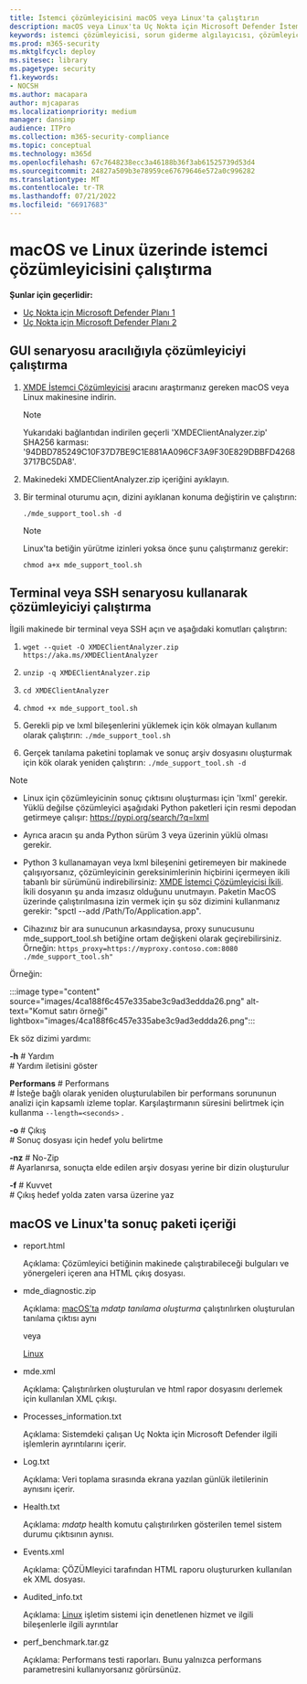```yaml
---
title: İstemci çözümleyicisini macOS veya Linux'ta çalıştırın
description: macOS veya Linux'ta Uç Nokta için Microsoft Defender İstemci Çözümleyicisi'ni çalıştırmayı öğrenin
keywords: istemci çözümleyicisi, sorun giderme algılayıcısı, çözümleyici, mdeanalyzer, macos, linux, mdeanalyzer
ms.prod: m365-security
ms.mktglfcycl: deploy
ms.sitesec: library
ms.pagetype: security
f1.keywords:
- NOCSH
ms.author: macapara
author: mjcaparas
ms.localizationpriority: medium
manager: dansimp
audience: ITPro
ms.collection: m365-security-compliance
ms.topic: conceptual
ms.technology: m365d
ms.openlocfilehash: 67c7648238ecc3a46188b36f3ab61525739d53d4
ms.sourcegitcommit: 24827a509b3e78959ce67679646e572a0c996282
ms.translationtype: MT
ms.contentlocale: tr-TR
ms.lasthandoff: 07/21/2022
ms.locfileid: "66917683"
---
```

# <a name="run-the-client-analyzer-on-macos-and-linux"></a>macOS ve Linux üzerinde istemci çözümleyicisini çalıştırma


**Şunlar için geçerlidir:**
- [Uç Nokta için Microsoft Defender Planı 1](https://go.microsoft.com/fwlink/p/?linkid=2154037)
- [Uç Nokta için Microsoft Defender Planı 2](https://go.microsoft.com/fwlink/p/?linkid=2154037)

## <a name="running-the-analyzer-through-gui-scenario"></a>GUI senaryosu aracılığıyla çözümleyiciyi çalıştırma

1. [XMDE İstemci Çözümleyicisi](https://aka.ms/XMDEClientAnalyzer) aracını araştırmanız gereken macOS veya Linux makinesine indirin.

   > [!NOTE]
   > Yukarıdaki bağlantıdan indirilen geçerli 'XMDEClientAnalyzer.zip' SHA256 karması: '94DBD785249C10F37D7BE9C1E881AA096CF3A9F30E829DBBFD42683717BC5DA8'.

2. Makinedeki XMDEClientAnalyzer.zip içeriğini ayıklayın.

3. Bir terminal oturumu açın, dizini ayıklanan konuma değiştirin ve çalıştırın:

   `./mde_support_tool.sh -d`

   > [!NOTE]
   > Linux'ta betiğin yürütme izinleri yoksa önce şunu çalıştırmanız gerekir:
   >
   > `chmod a+x mde_support_tool.sh`

## <a name="running-the-analyzer-using-a-terminal-or-ssh-scenario"></a>Terminal veya SSH senaryosu kullanarak çözümleyiciyi çalıştırma

İlgili makinede bir terminal veya SSH açın ve aşağıdaki komutları çalıştırın:

1. `wget --quiet -O XMDEClientAnalyzer.zip https://aka.ms/XMDEClientAnalyzer`

2. `unzip -q XMDEClientAnalyzer.zip`

3. `cd XMDEClientAnalyzer`

4. `chmod +x mde_support_tool.sh`

3. Gerekli pip ve lxml bileşenlerini yüklemek için kök olmayan kullanım olarak çalıştırın: `./mde_support_tool.sh`

4. Gerçek tanılama paketini toplamak ve sonuç arşiv dosyasını oluşturmak için kök olarak yeniden çalıştırın: `./mde_support_tool.sh -d`

> [!NOTE]
> - Linux için çözümleyicinin sonuç çıktısını oluşturması için 'lxml' gerekir. Yüklü değilse çözümleyici aşağıdaki Python paketleri için resmi depodan getirmeye çalışır: <https://pypi.org/search/?q=lxml>
> 
> - Ayrıca aracın şu anda Python sürüm 3 veya üzerinin yüklü olması gerekir.
>
> - Python 3 kullanamayan veya lxml bileşenini getiremeyen bir makinede çalışıyorsanız, çözümleyicinin gereksinimlerinin hiçbirini içermeyen ikili tabanlı bir sürümünü indirebilirsiniz: [XMDE İstemci Çözümleyicisi İkili](https://aka.ms/XMDEClientAnalyzerBinary). <br> İkili dosyanın şu anda imzasız olduğunu unutmayın. Paketin MacOS üzerinde çalıştırılmasına izin vermek için şu söz dizimini kullanmanız gerekir: "spctl --add /Path/To/Application.app".
>
> - Cihazınız bir ara sunucunun arkasındaysa, proxy sunucusunu mde_support_tool.sh betiğine ortam değişkeni olarak geçirebilirsiniz. Örneğin: `https_proxy=https://myproxy.contoso.com:8080 ./mde_support_tool.sh"`

Örneğin:

:::image type="content" source="images/4ca188f6c457e335abe3c9ad3eddda26.png" alt-text="Komut satırı örneği" lightbox="images/4ca188f6c457e335abe3c9ad3eddda26.png":::

Ek söz dizimi yardımı:

**-h** \# Yardım<br>
\# Yardım iletisini göster

**Performans** \# Performans<br>
\# İsteğe bağlı olarak yeniden oluşturulabilen bir performans sorununun analizi için kapsamlı izleme toplar. Karşılaştırmanın süresini belirtmek için kullanma `--length=<seconds>` .

**-o** \# Çıkış<br>
\# Sonuç dosyası için hedef yolu belirtme

**-nz** \# No-Zip<br>
\# Ayarlanırsa, sonuçta elde edilen arşiv dosyası yerine bir dizin oluşturulur

**-f** \# Kuvvet<br>
\# Çıkış hedef yolda zaten varsa üzerine yaz

## <a name="result-package-contents-on-macos-and-linux"></a>macOS ve Linux'ta sonuç paketi içeriği

- report.html

  Açıklama: Çözümleyici betiğinin makinede çalıştırabileceği bulguları ve yönergeleri içeren ana HTML çıkış dosyası.

- mde_diagnostic.zip

  Açıklama: [macOS'ta](/windows/security/threat-protection/microsoft-defender-atp/mac-resources#collecting-diagnostic-information) *mdatp tanılama oluşturma* çalıştırılırken oluşturulan tanılama çıktısı aynı

  veya

  [Linux](/windows/security/threat-protection/microsoft-defender-atp/linux-resources#collect-diagnostic-information)

- mde.xml

  Açıklama: Çalıştırılırken oluşturulan ve html rapor dosyasını derlemek için kullanılan XML çıkışı.

- Processes_information.txt

  Açıklama: Sistemdeki çalışan Uç Nokta için Microsoft Defender ilgili işlemlerin ayrıntılarını içerir.

- Log.txt

  Açıklama: Veri toplama sırasında ekrana yazılan günlük iletilerinin aynısını içerir.

- Health.txt

  Açıklama: *mdatp* health komutu çalıştırılırken gösterilen temel sistem durumu çıktısının aynısı.

- Events.xml

  Açıklama: ÇÖZÜMleyici tarafından HTML raporu oluştururken kullanılan ek XML dosyası.

- Audited_info.txt

  Açıklama: [Linux](/microsoft-365/security/defender-endpoint/linux-resources) işletim sistemi için denetlenen hizmet ve ilgili bileşenlerle ilgili ayrıntılar

- perf_benchmark.tar.gz

  Açıklama: Performans testi raporları. Bunu yalnızca performans parametresini kullanıyorsanız görürsünüz.

